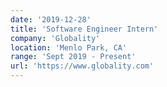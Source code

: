 ```yaml
---
date: '2019-12-28'
title: 'Software Engineer Intern'
company: 'Globality'
location: 'Menlo Park, CA'
range: 'Sept 2019 - Present'
url: 'https://www.globality.com'
---
```

